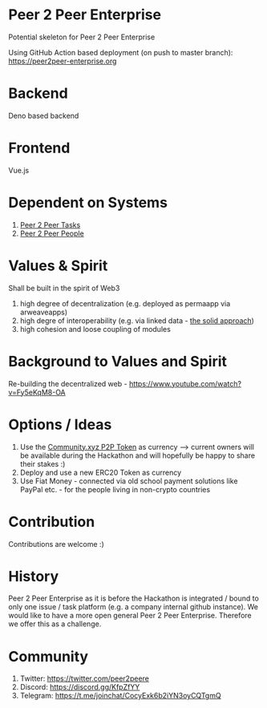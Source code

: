 # Peer 2 Peer Enterprise
Potential skeleton for Peer 2 Peer Enterprise  

Using GitHub Action based deployment (on push to master branch):
https://peer2peer-enterprise.org 


# Backend 
Deno based backend

# Frontend
Vue.js

# Dependent on Systems
1. [Peer 2 Peer Tasks](https://peer2peer-enterprise.org:1443/) 
2. [Peer 2 Peer People](https://peer2peer-enterprise.org:3443/)

# Values & Spirit
Shall be built in the spirit of Web3  
1. high degree of decentralization (e.g. deployed as permaapp via arweaveapps)  
2. high degre of interoperability (e.g. via linked data - [the solid approach](https://www.youtube.com/watch?v=Fy5eKqM8-OA))  
3. high cohesion and loose coupling of modules  

# Background to Values and Spirit
Re-building the decentralized web - https://www.youtube.com/watch?v=Fy5eKqM8-OA 
 
# Options / Ideas
1. Use the [Community.xyz P2P Token](https://community.xyz/#vyDjA2UggLj12tcFR-lKAo1kKaZyNeAM2twEJ62xkco/tokens) as currency --> current owners will be available during the Hackathon and will hopefully be happy to share their stakes :) 
2. Deploy and use a new ERC20 Token as currency
3. Use Fiat Money - connected via old school payment solutions like PayPal etc. - for the people living in non-crypto countries 


# Contribution
Contributions are welcome :)

# History
Peer 2 Peer Enterprise as it is before the Hackathon is integrated / bound to only one issue / task platform (e.g. a company internal github instance). We would like to have a more open general Peer 2 Peer Enterprise. Therefore we offer this as a challenge. 


# Community
1. Twitter: https://twitter.com/peer2peere
2. Discord: https://discord.gg/KfpZfYY
3. Telegram: https://t.me/joinchat/CocyExk6b2iYN3oyCQTgmQ





